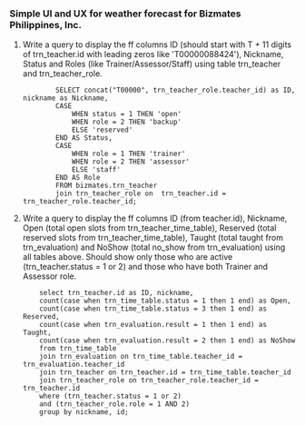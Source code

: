 ### Simple UI and UX for weather forecast for Bizmates Philippines, Inc. 

1.	Write a query to display the ff columns ID (should start with T + 11 digits of trn_teacher.id with leading zeros like 'T00000088424'), Nickname, Status and Roles (like Trainer/Assessor/Staff) using table trn_teacher and trn_teacher_role.

				SELECT concat("T00000", trn_teacher_role.teacher_id) as ID, nickname as Nickname, 
				CASE
					WHEN status = 1 THEN 'open'
					WHEN role = 2 THEN 'backup'
					ELSE 'reserved'
				END AS Status,
				CASE
					WHEN role = 1 THEN 'trainer'
					WHEN role = 2 THEN 'assessor'
					ELSE 'staff'
				END AS Role
				FROM bizmates.trn_teacher
				join trn_teacher_role on  trn_teacher.id = trn_teacher_role.teacher_id;

2.	Write a query to display the ff columns ID (from teacher.id), Nickname, Open (total open slots from trn_teacher_time_table), Reserved (total reserved slots from trn_teacher_time_table), Taught (total taught from trn_evaluation) and NoShow (total no_show from trn_evaluation) using all tables above. Should show only those who are active (trn_teacher.status = 1 or 2) and those who have both Trainer and Assessor role.

			select trn_teacher.id as ID, nickname, 
			count(case when trn_time_table.status = 1 then 1 end) as Open,
			count(case when trn_time_table.status = 3 then 1 end) as Reserved,
			count(case when trn_evaluation.result = 1 then 1 end) as Taught,
			count(case when trn_evaluation.result = 2 then 1 end) as NoShow
			from trn_time_table 
			join trn_evaluation on trn_time_table.teacher_id = trn_evaluation.teacher_id
			join trn_teacher on trn_teacher.id = trn_time_table.teacher_id
			join trn_teacher_role on trn_teacher_role.teacher_id = trn_teacher.id
			where (trn_teacher.status = 1 or 2)
			and (trn_teacher_role.role = 1 AND 2)
			group by nickname, id;

